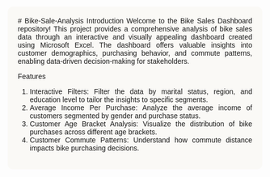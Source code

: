 <div style="background-color: #FAF9F6; padding: 20px; border-radius: 10px; font-family: Arial, sans-serif;text-align: justify;">
# Bike-Sale-Analysis
Introduction
Welcome to the Bike Sales Dashboard repository! This project provides a comprehensive analysis of bike sales data through an interactive and visually appealing dashboard created using Microsoft Excel. The dashboard offers valuable insights into customer demographics, purchasing behavior, and commute patterns, enabling data-driven decision-making for stakeholders.

Features
<ol>
<li>Interactive Filters: Filter the data by marital status, region, and education level to tailor the insights to specific segments.</li>
<li>Average Income Per Purchase: Analyze the average income of customers segmented by gender and purchase status.</li>
<li>Customer Age Bracket Analysis: Visualize the distribution of bike purchases across different age brackets.</li>
<li>Customer Commute Patterns: Understand how commute distance impacts bike purchasing decisions.</li>
</ol>
</div>
